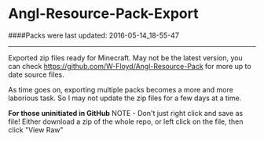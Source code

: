 # Angl-Resource-Pack-Export
####Packs were last updated:
2016-05-14_18-55-47

***

Exported zip files ready for Minecraft. May not be the latest version, you can check https://github.com/W-Floyd/Angl-Resource-Pack for more up to date source files.

As time goes on, exporting multiple packs becomes a more and more laborious task. So I may not update the zip files for a few days at a time.

**For those uninitiated in GitHub**
NOTE - Don't just right click and save as file! Either download a zip of the whole repo, or left click on the file, then click "View Raw"
